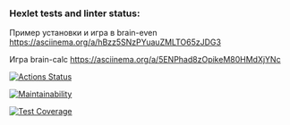 ### Hexlet tests and linter status:
Пример установки и игра в brain-even
https://asciinema.org/a/hBzz5SNzPYuauZMLTO65zJDG3

Игра brain-calc
https://asciinema.org/a/5ENPhad8zOpikeM80HMdXjYNc

[![Actions Status](https://github.com/SagirovVitaliy/python-project-49/actions/workflows/hexlet-check.yml/badge.svg)](https://github.com/SagirovVitaliy/python-project-49/actions)

[![Maintainability](https://api.codeclimate.com/v1/badges/098e286bb2d578195912/maintainability)](https://codeclimate.com/github/SagirovVitaliy/python-project-49/maintainability)

[![Test Coverage](https://api.codeclimate.com/v1/badges/098e286bb2d578195912/test_coverage)](https://codeclimate.com/github/SagirovVitaliy/python-project-49/test_coverage)